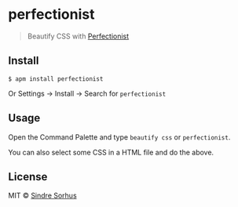 # perfectionist

> Beautify CSS with [Perfectionist](https://github.com/ben-eb/perfectionist)


## Install

```
$ apm install perfectionist
```

Or Settings → Install → Search for `perfectionist`


## Usage

Open the Command Palette and type `beautify css` or `perfectionist`.

You can also select some CSS in a HTML file and do the above.


## License

MIT © [Sindre Sorhus](http://sindresorhus.com)
